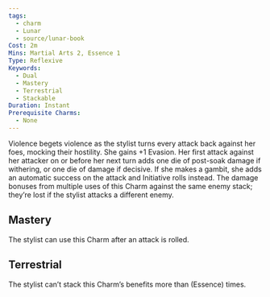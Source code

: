 ```yaml
---
tags:
  - charm
  - Lunar
  - source/lunar-book
Cost: 2m
Mins: Martial Arts 2, Essence 1
Type: Reflexive
Keywords:
  - Dual
  - Mastery
  - Terrestrial
  - Stackable
Duration: Instant
Prerequisite Charms:
  - None
---
```

Violence begets violence as the stylist turns every attack back against her foes, mocking their hostility. She gains +1 Evasion. Her first attack against her attacker on or before her next turn adds one die of post-soak damage if withering, or one die of damage if decisive. If she makes a gambit, she adds an automatic success on the attack and Initiative rolls instead. The damage bonuses from multiple uses of this Charm against the same enemy stack; they’re lost if the stylist attacks a different enemy. 
## Mastery

The stylist can use this Charm after an attack is rolled. 
## Terrestrial

The stylist can’t stack this Charm’s benefits more than (Essence) times.